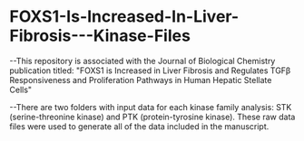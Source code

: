 # FOXS1-Is-Increased-In-Liver-Fibrosis---Kinase-Files
--This repository is associated with the Journal of Biological Chemistry publication titled: "FOXS1 is Increased in Liver Fibrosis and Regulates TGFβ Responsiveness and Proliferation Pathways in Human Hepatic Stellate Cells"

--There are two folders with input data for each kinase family analysis: STK (serine-threonine kinase) and PTK (protein-tyrosine kinase). These raw data files were used to generate all of the data included in the manuscript. 
